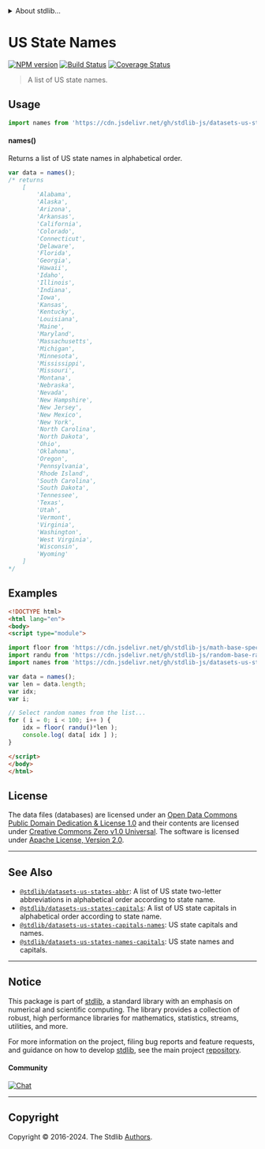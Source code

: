 <!--

@license Apache-2.0

Copyright (c) 2018 The Stdlib Authors.

Licensed under the Apache License, Version 2.0 (the "License");
you may not use this file except in compliance with the License.
You may obtain a copy of the License at

   http://www.apache.org/licenses/LICENSE-2.0

Unless required by applicable law or agreed to in writing, software
distributed under the License is distributed on an "AS IS" BASIS,
WITHOUT WARRANTIES OR CONDITIONS OF ANY KIND, either express or implied.
See the License for the specific language governing permissions and
limitations under the License.

-->


<details>
  <summary>
    About stdlib...
  </summary>
  <p>We believe in a future in which the web is a preferred environment for numerical computation. To help realize this future, we've built stdlib. stdlib is a standard library, with an emphasis on numerical and scientific computation, written in JavaScript (and C) for execution in browsers and in Node.js.</p>
  <p>The library is fully decomposable, being architected in such a way that you can swap out and mix and match APIs and functionality to cater to your exact preferences and use cases.</p>
  <p>When you use stdlib, you can be absolutely certain that you are using the most thorough, rigorous, well-written, studied, documented, tested, measured, and high-quality code out there.</p>
  <p>To join us in bringing numerical computing to the web, get started by checking us out on <a href="https://github.com/stdlib-js/stdlib">GitHub</a>, and please consider <a href="https://opencollective.com/stdlib">financially supporting stdlib</a>. We greatly appreciate your continued support!</p>
</details>

# US State Names

[![NPM version][npm-image]][npm-url] [![Build Status][test-image]][test-url] [![Coverage Status][coverage-image]][coverage-url] <!-- [![dependencies][dependencies-image]][dependencies-url] -->

> A list of US state names.



<section class="usage">

## Usage

```javascript
import names from 'https://cdn.jsdelivr.net/gh/stdlib-js/datasets-us-states-names@v0.2.0-esm/index.mjs';
```

#### names()

Returns a list of US state names in alphabetical order.

```javascript
var data = names();
/* returns
    [
        'Alabama',
        'Alaska',
        'Arizona',
        'Arkansas',
        'California',
        'Colorado',
        'Connecticut',
        'Delaware',
        'Florida',
        'Georgia',
        'Hawaii',
        'Idaho',
        'Illinois',
        'Indiana',
        'Iowa',
        'Kansas',
        'Kentucky',
        'Louisiana',
        'Maine',
        'Maryland',
        'Massachusetts',
        'Michigan',
        'Minnesota',
        'Mississippi',
        'Missouri',
        'Montana',
        'Nebraska',
        'Nevada',
        'New Hampshire',
        'New Jersey',
        'New Mexico',
        'New York',
        'North Carolina',
        'North Dakota',
        'Ohio',
        'Oklahoma',
        'Oregon',
        'Pennsylvania',
        'Rhode Island',
        'South Carolina',
        'South Dakota',
        'Tennessee',
        'Texas',
        'Utah',
        'Vermont',
        'Virginia',
        'Washington',
        'West Virginia',
        'Wisconsin',
        'Wyoming'
    ]
*/
```

</section>

<!-- /.usage -->

<section class="examples">

<!-- TODO: more creative example. -->

## Examples

<!-- eslint no-undef: "error" -->

```html
<!DOCTYPE html>
<html lang="en">
<body>
<script type="module">

import floor from 'https://cdn.jsdelivr.net/gh/stdlib-js/math-base-special-floor@esm/index.mjs';
import randu from 'https://cdn.jsdelivr.net/gh/stdlib-js/random-base-randu@esm/index.mjs';
import names from 'https://cdn.jsdelivr.net/gh/stdlib-js/datasets-us-states-names@v0.2.0-esm/index.mjs';

var data = names();
var len = data.length;
var idx;
var i;

// Select random names from the list...
for ( i = 0; i < 100; i++ ) {
    idx = floor( randu()*len );
    console.log( data[ idx ] );
}

</script>
</body>
</html>
```

</section>

<!-- /.examples -->



<!-- <license> -->

## License

The data files (databases) are licensed under an [Open Data Commons Public Domain Dedication & License 1.0][pddl-1.0] and their contents are licensed under [Creative Commons Zero v1.0 Universal][cc0]. The software is licensed under [Apache License, Version 2.0][apache-license].

<!-- </license> -->

<!-- Section for related `stdlib` packages. Do not manually edit this section, as it is automatically populated. -->

<section class="related">

* * *

## See Also

-   <span class="package-name">[`@stdlib/datasets-us-states-abbr`][@stdlib/datasets/us-states-abbr]</span><span class="delimiter">: </span><span class="description">A list of US state two-letter abbreviations in alphabetical order according to state name.</span>
-   <span class="package-name">[`@stdlib/datasets-us-states-capitals`][@stdlib/datasets/us-states-capitals]</span><span class="delimiter">: </span><span class="description">A list of US state capitals in alphabetical order according to state name.</span>
-   <span class="package-name">[`@stdlib/datasets-us-states-capitals-names`][@stdlib/datasets/us-states-capitals-names]</span><span class="delimiter">: </span><span class="description">US state capitals and names.</span>
-   <span class="package-name">[`@stdlib/datasets-us-states-names-capitals`][@stdlib/datasets/us-states-names-capitals]</span><span class="delimiter">: </span><span class="description">US state names and capitals.</span>

</section>

<!-- /.related -->

<!-- Section for all links. Make sure to keep an empty line after the `section` element and another before the `/section` close. -->


<section class="main-repo" >

* * *

## Notice

This package is part of [stdlib][stdlib], a standard library with an emphasis on numerical and scientific computing. The library provides a collection of robust, high performance libraries for mathematics, statistics, streams, utilities, and more.

For more information on the project, filing bug reports and feature requests, and guidance on how to develop [stdlib][stdlib], see the main project [repository][stdlib].

#### Community

[![Chat][chat-image]][chat-url]

---

## Copyright

Copyright &copy; 2016-2024. The Stdlib [Authors][stdlib-authors].

</section>

<!-- /.stdlib -->

<!-- Section for all links. Make sure to keep an empty line after the `section` element and another before the `/section` close. -->

<section class="links">

[npm-image]: http://img.shields.io/npm/v/@stdlib/datasets-us-states-names.svg
[npm-url]: https://npmjs.org/package/@stdlib/datasets-us-states-names

[test-image]: https://github.com/stdlib-js/datasets-us-states-names/actions/workflows/test.yml/badge.svg?branch=v0.2.0
[test-url]: https://github.com/stdlib-js/datasets-us-states-names/actions/workflows/test.yml?query=branch:v0.2.0

[coverage-image]: https://img.shields.io/codecov/c/github/stdlib-js/datasets-us-states-names/main.svg
[coverage-url]: https://codecov.io/github/stdlib-js/datasets-us-states-names?branch=main

<!--

[dependencies-image]: https://img.shields.io/david/stdlib-js/datasets-us-states-names.svg
[dependencies-url]: https://david-dm.org/stdlib-js/datasets-us-states-names/main

-->

[chat-image]: https://img.shields.io/gitter/room/stdlib-js/stdlib.svg
[chat-url]: https://app.gitter.im/#/room/#stdlib-js_stdlib:gitter.im

[stdlib]: https://github.com/stdlib-js/stdlib

[stdlib-authors]: https://github.com/stdlib-js/stdlib/graphs/contributors

[cli-section]: https://github.com/stdlib-js/datasets-us-states-names#cli
[cli-url]: https://github.com/stdlib-js/datasets-us-states-names/tree/cli
[@stdlib/datasets-us-states-names]: https://github.com/stdlib-js/datasets-us-states-names/tree/main

[umd]: https://github.com/umdjs/umd
[es-module]: https://developer.mozilla.org/en-US/docs/Web/JavaScript/Guide/Modules

[deno-url]: https://github.com/stdlib-js/datasets-us-states-names/tree/deno
[deno-readme]: https://github.com/stdlib-js/datasets-us-states-names/blob/deno/README.md
[umd-url]: https://github.com/stdlib-js/datasets-us-states-names/tree/umd
[umd-readme]: https://github.com/stdlib-js/datasets-us-states-names/blob/umd/README.md
[esm-url]: https://github.com/stdlib-js/datasets-us-states-names/tree/esm
[esm-readme]: https://github.com/stdlib-js/datasets-us-states-names/blob/esm/README.md
[branches-url]: https://github.com/stdlib-js/datasets-us-states-names/blob/main/branches.md

[pddl-1.0]: http://opendatacommons.org/licenses/pddl/1.0/

[cc0]: https://creativecommons.org/publicdomain/zero/1.0

[apache-license]: https://www.apache.org/licenses/LICENSE-2.0

<!-- <related-links> -->

[@stdlib/datasets/us-states-abbr]: https://github.com/stdlib-js/datasets-us-states-abbr/tree/esm

[@stdlib/datasets/us-states-capitals]: https://github.com/stdlib-js/datasets-us-states-capitals/tree/esm

[@stdlib/datasets/us-states-capitals-names]: https://github.com/stdlib-js/datasets-us-states-capitals-names/tree/esm

[@stdlib/datasets/us-states-names-capitals]: https://github.com/stdlib-js/datasets-us-states-names-capitals/tree/esm

<!-- </related-links> -->

</section>

<!-- /.links -->
